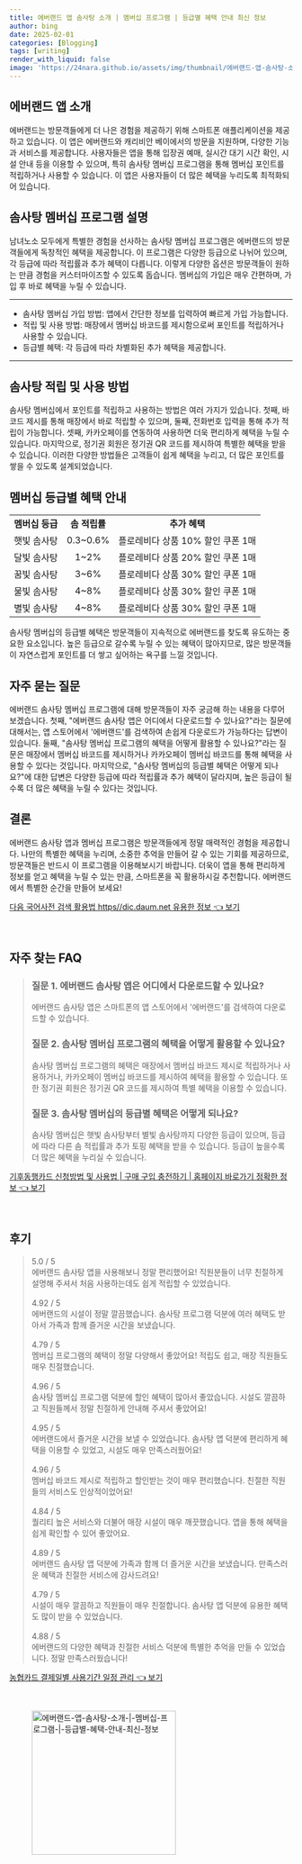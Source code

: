 ```yaml
---
title: 에버랜드 앱 솜사탕 소개 | 멤버십 프로그램 | 등급별 혜택 안내 최신 정보
author: bing
date: 2025-02-01
categories: [Blogging]
tags: [writing]
render_with_liquid: false
image: 'https://24nara.github.io/assets/img/thumbnail/에버랜드-앱-솜사탕-소개-|-멤버십-프로그램-|-등급별-혜택-안내-최신-정보.webp'
---
```



<h2 id='에버랜드 앱 소개'>에버랜드 앱 소개</h2>

<p>에버랜드는 방문객들에게 더 나은 경험을 제공하기 위해 스마트폰 애플리케이션을 제공하고 있습니다. 이 앱은 에버랜드와 캐리비안 베이에서의 방문을 지원하며, 다양한 기능과 서비스를 제공합니다. 사용자들은 앱을 통해 입장권 예매, 실시간 대기 시간 확인, 시설 안내 등을 이용할 수 있으며, 특히 솜사탕 멤버십 프로그램을 통해 멤버십 포인트를 적립하거나 사용할 수 있습니다. 이 앱은 사용자들이 더 많은 혜택을 누리도록 최적화되어 있습니다. </p>

<h2 id='솜사탕 멤버십 프로그램 설명'>솜사탕 멤버십 프로그램 설명</h2>

<p>남녀노소 모두에게 특별한 경험을 선사하는 솜사탕 멤버십 프로그램은 에버랜드의 방문객들에게 독창적인 혜택을 제공합니다. 이 프로그램은 다양한 등급으로 나뉘어 있으며, 각 등급에 따라 적립률과 추가 혜택이 다릅니다. 이렇게 다양한 옵션은 방문객들이 원하는 만큼 경험을 커스터마이즈할 수 있도록 돕습니다. 멤버십의 가입은 매우 간편하며, 가입 후 바로 혜택을 누릴 수 있습니다. </p>

<hr />

<ul>
    <li>솜사탕 멤버십 가입 방법: 앱에서 간단한 정보를 입력하여 빠르게 가입 가능합니다.</li>
    <li>적립 및 사용 방법: 매장에서 멤버십 바코드를 제시함으로써 포인트를 적립하거나 사용할 수 있습니다.</li>
    <li>등급별 혜택: 각 등급에 따라 차별화된 추가 혜택을 제공합니다.</li>
</ul>

<hr />

<h2 id='솜사탕 적립 및 사용 방법'>솜사탕 적립 및 사용 방법</h2>

<p>솜사탕 멤버십에서 포인트를 적립하고 사용하는 방법은 여러 가지가 있습니다. 첫째, 바코드 제시를 통해 매장에서 바로 적립할 수 있으며, 둘째, 전화번호 입력을 통해 추가 적립이 가능합니다. 셋째, 카카오페이를 연동하여 사용하면 더욱 편리하게 혜택을 누릴 수 있습니다. 마지막으로, 정기권 회원은 정기권 QR 코드를 제시하여 특별한 혜택을 받을 수 있습니다. 이러한 다양한 방법들은 고객들이 쉽게 혜택을 누리고, 더 많은 포인트를 쌓을 수 있도록 설계되었습니다. </p>

<h2 id='멤버십 등급별 혜택 안내'>멤버십 등급별 혜택 안내</h2>

<table>
    <tr>
        <td style="text-align: center; height: 17px;"><b>멤버십 등급</b></td>
        <td style="text-align: center; height: 17px;"><b>솜 적립률</b></td>
        <td style="text-align: center; height: 17px;"><b>추가 혜택</b></td>
    </tr>
    <tr>
        <td style="text-align: center; height: 17px;">햇빛 솜사탕</td>
        <td style="text-align: center; height: 17px;">0.3~0.6%</td>
        <td style="text-align: center; height: 17px;">플로레비다 상품 10% 할인 쿠폰 1매</td>
    </tr>
    <tr>
        <td style="text-align: center; height: 17px;">달빛 솜사탕</td>
        <td style="text-align: center; height: 17px;">1~2%</td>
        <td style="text-align: center; height: 17px;">플로레비다 상품 20% 할인 쿠폰 1매</td>
    </tr>
    <tr>
        <td style="text-align: center; height: 17px;">꿈빛 솜사탕</td>
        <td style="text-align: center; height: 17px;">3~6%</td>
        <td style="text-align: center; height: 17px;">플로레비다 상품 30% 할인 쿠폰 1매</td>
    </tr>
    <tr>
        <td style="text-align: center; height: 17px;">물빛 솜사탕</td>
        <td style="text-align: center; height: 17px;">4~8%</td>
        <td style="text-align: center; height: 17px;">플로레비다 상품 30% 할인 쿠폰 1매</td>
    </tr>
    <tr>
        <td style="text-align: center; height: 17px;">별빛 솜사탕</td>
        <td style="text-align: center; height: 17px;">4~8%</td>
        <td style="text-align: center; height: 17px;">플로레비다 상품 30% 할인 쿠폰 1매</td>
    </tr>
</table>

<p>솜사탕 멤버십의 등급별 혜택은 방문객들이 지속적으로 에버랜드를 찾도록 유도하는 중요한 요소입니다. 높은 등급으로 갈수록 누릴 수 있는 혜택이 많아지므로, 많은 방문객들이 자연스럽게 포인트를 더 쌓고 싶어하는 욕구를 느낄 것입니다.</p>

<h2 id='자주 묻는 질문'>자주 묻는 질문</h2>

<p>에버랜드 솜사탕 멤버십 프로그램에 대해 방문객들이 자주 궁금해 하는 내용을 다루어 보겠습니다. 첫째, "에버랜드 솜사탕 앱은 어디에서 다운로드할 수 있나요?"라는 질문에 대해서는, 앱 스토어에서 '에버랜드'를 검색하여 손쉽게 다운로드가 가능하다는 답변이 있습니다. 둘째, "솜사탕 멤버십 프로그램의 혜택을 어떻게 활용할 수 있나요?"라는 질문은 매장에서 멤버십 바코드를 제시하거나 카카오페이 멤버십 바코드를 통해 혜택을 사용할 수 있다는 것입니다. 마지막으로, "솜사탕 멤버십의 등급별 혜택은 어떻게 되나요?"에 대한 답변은 다양한 등급에 따라 적립률과 추가 혜택이 달라지며, 높은 등급이 될수록 더 많은 혜택을 누릴 수 있다는 것입니다.</p>

<h2 id='결론'>결론</h2>

<p>에버랜드 솜사탕 앱과 멤버십 프로그램은 방문객들에게 정말 매력적인 경험을 제공합니다. 나만의 특별한 혜택을 누리며, 소중한 추억을 만들어 갈 수 있는 기회를 제공하므로, 방문객들은 반드시 이 프로그램을 이용해보시기 바랍니다. 더욱이 앱을 통해 편리하게 정보를 얻고 혜택을 누릴 수 있는 만큼, 스마트폰을 꼭 활용하시길 추천합니다. 에버랜드에서 특별한 순간을 만들어 보세요!</p>


<p><a class="click-button" title="다음 국어사전 검색 활용법 https//dic.daum.net 유용한 정보" href="https://24nara.github.io/posts/%EB%8B%A4%EC%9D%8C-%EA%B5%AD%EC%96%B4%EC%82%AC%EC%A0%84-%EA%B2%80%EC%83%89-%ED%99%9C%EC%9A%A9%EB%B2%95-httpsdic.daum.net-%EC%9C%A0%EC%9A%A9%ED%95%9C-%EC%A0%95%EB%B3%B4/" rel="dofollow">다음 국어사전 검색 활용법 https//dic.daum.net 유용한 정보 👈 보기</a></p><br>
<h2 id='자주_찾는_FAQ'>자주 찾는 FAQ</h2>
<div itemscope="" itemtype="https://schema.org/FAQPage"> 
<blockquote> 
<div itemscope="" itemprop="mainEntity" itemtype="https://schema.org/Question"> 
<h3 itemprop="name">질문 1. 에버랜드 솜사탕 앱은 어디에서 다운로드할 수 있나요?</h3> 
<div itemscope="" itemprop="acceptedAnswer" itemtype="https://schema.org/Answer"> 
<span itemprop="text"> <p>에버랜드 솜사탕 앱은 스마트폰의 앱 스토어에서 '에버랜드'를 검색하여 다운로드할 수 있습니다.</p> </span> 
</div> 
</div> 

<div itemscope="" itemprop="mainEntity" itemtype="https://schema.org/Question"> 
<h3 itemprop="name">질문 2. 솜사탕 멤버십 프로그램의 혜택을 어떻게 활용할 수 있나요?</h3> 
<div itemscope="" itemprop="acceptedAnswer" itemtype="https://schema.org/Answer"> 
<span itemprop="text"> <p>솜사탕 멤버십 프로그램의 혜택은 매장에서 멤버십 바코드 제시로 적립하거나 사용하거나, 카카오페이 멤버십 바코드를 제시하여 혜택을 활용할 수 있습니다. 또한 정기권 회원은 정기권 QR 코드를 제시하여 특별 혜택을 이용할 수 있습니다.</p> </span> 
</div> 
</div> 

<div itemscope="" itemprop="mainEntity" itemtype="https://schema.org/Question"> 
<h3 itemprop="name">질문 3. 솜사탕 멤버십의 등급별 혜택은 어떻게 되나요?</h3> 
<div itemscope="" itemprop="acceptedAnswer" itemtype="https://schema.org/Answer"> 
<span itemprop="text"> <p>솜사탕 멤버십은 햇빛 솜사탕부터 별빛 솜사탕까지 다양한 등급이 있으며, 등급에 따라 다른 솜 적립률과 추가 토핑 혜택을 받을 수 있습니다. 등급이 높을수록 더 많은 혜택을 누리실 수 있습니다.</p> </span> 
</div> 
</div> 
</blockquote> 
</div>
<p><a class="click-button" title="기후동행카드 신청방법 및 사용법 | 구매 구입 충전하기 | 홈페이지 바로가기 정확한 정보" href="https://24nara.github.io/posts/%EA%B8%B0%ED%9B%84%EB%8F%99%ED%96%89%EC%B9%B4%EB%93%9C-%EC%8B%A0%EC%B2%AD%EB%B0%A9%EB%B2%95-%EB%B0%8F-%EC%82%AC%EC%9A%A9%EB%B2%95-%EA%B5%AC%EB%A7%A4-%EA%B5%AC%EC%9E%85-%EC%B6%A9%EC%A0%84%ED%95%98%EA%B8%B0-%ED%99%88%ED%8E%98%EC%9D%B4%EC%A7%80-%EB%B0%94%EB%A1%9C%EA%B0%80%EA%B8%B0-%EC%A0%95%ED%99%95%ED%95%9C-%EC%A0%95%EB%B3%B4/" rel="dofollow">기후동행카드 신청방법 및 사용법 | 구매 구입 충전하기 | 홈페이지 바로가기 정확한 정보 👈 보기</a></p><br>
<h2 id='후기'>후기</h2>
<div itemscope itemtype="https://schema.org/Product">
  <blockquote>
  <div itemprop="review" itemscope itemtype="https://schema.org/Review">
      <div itemprop="reviewRating" itemscope itemtype="https://schema.org/Rating"> <span itemprop="ratingValue">5.0</span> / <span itemprop="bestRating">5</span> </div>
      <span itemprop="reviewBody">에버랜드 솜사탕 앱을 사용해보니 정말 편리했어요! 직원분들이 너무 친절하게 설명해 주셔서 처음 사용하는데도 쉽게 적립할 수 있었습니다.</span>
  </div>
  <br>
  <div itemprop="review" itemscope itemtype="https://schema.org/Review">
      <div itemprop="reviewRating" itemscope itemtype="https://schema.org/Rating"> <span itemprop="ratingValue">4.92</span> / <span itemprop="bestRating">5</span> </div>
      <span itemprop="reviewBody">에버랜드의 시설이 정말 깔끔했습니다. 솜사탕 프로그램 덕분에 여러 혜택도 받아서 가족과 함께 즐거운 시간을 보냈습니다.</span>
  </div>
  <br>
  <div itemprop="review" itemscope itemtype="https://schema.org/Review">
      <div itemprop="reviewRating" itemscope itemtype="https://schema.org/Rating"> <span itemprop="ratingValue">4.79</span> / <span itemprop="bestRating">5</span> </div>
      <span itemprop="reviewBody">멤버십 프로그램의 혜택이 정말 다양해서 좋았어요! 적립도 쉽고, 매장 직원들도 매우 친절했습니다.</span>
  </div>
  <br>
  <div itemprop="review" itemscope itemtype="https://schema.org/Review">
      <div itemprop="reviewRating" itemscope itemtype="https://schema.org/Rating"> <span itemprop="ratingValue">4.96</span> / <span itemprop="bestRating">5</span> </div>
      <span itemprop="reviewBody">솜사탕 멤버십 프로그램 덕분에 할인 혜택이 많아서 좋았습니다. 시설도 깔끔하고 직원들께서 정말 친절하게 안내해 주셔서 좋았어요!</span>
  </div>
  <br>
  <div itemprop="review" itemscope itemtype="https://schema.org/Review">
      <div itemprop="reviewRating" itemscope itemtype="https://schema.org/Rating"> <span itemprop="ratingValue">4.95</span> / <span itemprop="bestRating">5</span> </div>
      <span itemprop="reviewBody">에버랜드에서 즐거운 시간을 보낼 수 있었습니다. 솜사탕 앱 덕분에 편리하게 혜택을 이용할 수 있었고, 시설도 매우 만족스러웠어요!</span>
  </div>
  <br>
  <div itemprop="review" itemscope itemtype="https://schema.org/Review">
      <div itemprop="reviewRating" itemscope itemtype="https://schema.org/Rating"> <span itemprop="ratingValue">4.96</span> / <span itemprop="bestRating">5</span> </div>
      <span itemprop="reviewBody">멤버십 바코드 제시로 적립하고 할인받는 것이 매우 편리했습니다. 친절한 직원들의 서비스도 인상적이었어요!</span>
  </div>
  <br>
  <div itemprop="review" itemscope itemtype="https://schema.org/Review">
      <div itemprop="reviewRating" itemscope itemtype="https://schema.org/Rating"> <span itemprop="ratingValue">4.84</span> / <span itemprop="bestRating">5</span> </div>
      <span itemprop="reviewBody">퀄리티 높은 서비스와 더불어 매장 시설이 매우 깨끗했습니다. 앱을 통해 혜택을 쉽게 확인할 수 있어 좋았어요.</span>
  </div>
  <br>
  <div itemprop="review" itemscope itemtype="https://schema.org/Review">
      <div itemprop="reviewRating" itemscope itemtype="https://schema.org/Rating"> <span itemprop="ratingValue">4.89</span> / <span itemprop="bestRating">5</span> </div>
      <span itemprop="reviewBody">에버랜드 솜사탕 앱 덕분에 가족과 함께 더 즐거운 시간을 보냈습니다. 만족스러운 혜택과 친절한 서비스에 감사드려요!</span>
  </div>
  <br>
  <div itemprop="review" itemscope itemtype="https://schema.org/Review">
      <div itemprop="reviewRating" itemscope itemtype="https://schema.org/Rating"> <span itemprop="ratingValue">4.79</span> / <span itemprop="bestRating">5</span> </div>
      <span itemprop="reviewBody">시설이 매우 깔끔하고 직원들이 매우 친절합니다. 솜사탕 앱 덕분에 유용한 혜택도 많이 받을 수 있었습니다.</span>
  </div>
  <br>
  <div itemprop="review" itemscope itemtype="https://schema.org/Review">
      <div itemprop="reviewRating" itemscope itemtype="https://schema.org/Rating"> <span itemprop="ratingValue">4.88</span> / <span itemprop="bestRating">5</span> </div>
      <span itemprop="reviewBody">에버랜드의 다양한 혜택과 친절한 서비스 덕분에 특별한 추억을 만들 수 있었습니다. 정말 만족스러웠습니다!</span>
  </div>
  </blockquote>
</div>
<p><a class="click-button" title="농협카드 결제일별 사용기간 일정 관리" href="https://24nara.github.io/posts/%EB%86%8D%ED%98%91%EC%B9%B4%EB%93%9C-%EA%B2%B0%EC%A0%9C%EC%9D%BC%EB%B3%84-%EC%82%AC%EC%9A%A9%EA%B8%B0%EA%B0%84-%EC%9D%BC%EC%A0%95-%EA%B4%80%EB%A6%AC/" rel="dofollow">농협카드 결제일별 사용기간 일정 관리 👈 보기</a></p><br>
<figure class="image"><img src="https://24nara.github.io/assets/img/thumbnail/에버랜드-앱-솜사탕-소개-|-멤버십-프로그램-|-등급별-혜택-안내-최신-정보.webp" alt="에버랜드-앱-솜사탕-소개-|-멤버십-프로그램-|-등급별-혜택-안내-최신-정보" width="256" height="256"></figure>